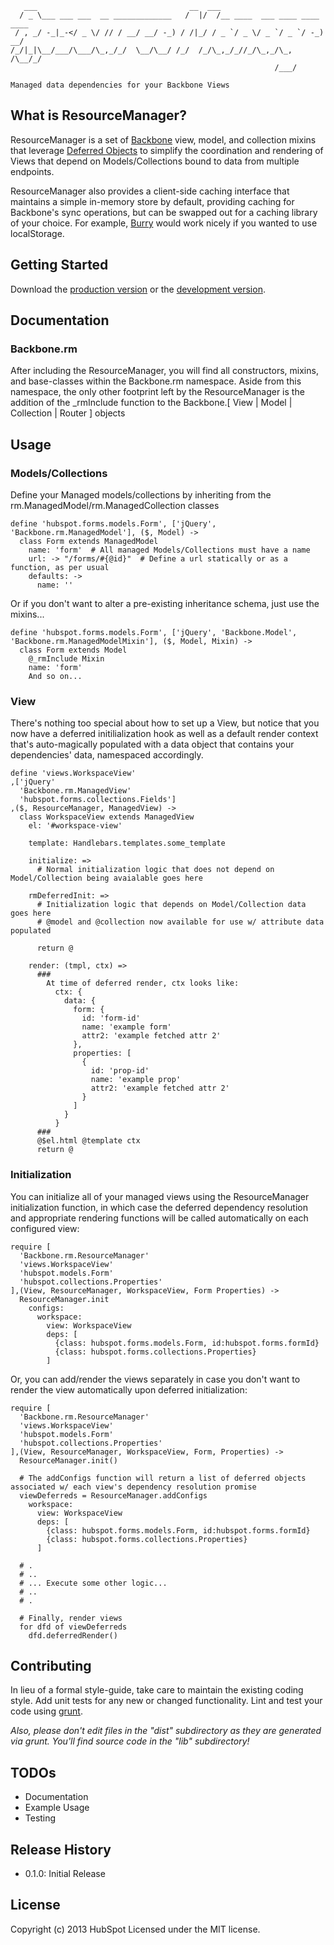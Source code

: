 ```
   ___                                  __  ___                           
  / _ \___ ___ ___  __ _____________   /  |/  /__ ____  ___ ____ ____ ____
 / , _/ -_|_-</ _ \/ // / __/ __/ -_) / /|_/ / _ `/ _ \/ _ `/ _ `/ -_) __/
/_/|_|\__/___/\___/\_,_/_/  \__/\__/ /_/  /_/\_,_/_//_/\_,_/\_, /\__/_/   
                                                           /___/          
 
Managed data dependencies for your Backbone Views

```

## What is ResourceManager?
ResourceManager is a set of [Backbone](http://backbonejs.org/) view, model, and collection mixins that leverage [Deferred Objects](http://api.jquery.com/category/deferred-object/) to simplify the coordination and rendering of Views that depend on Models/Collections bound to data from multiple endpoints.  

ResourceManager also provides a client-side caching interface that maintains a simple in-memory store by default, providing caching for Backbone's sync operations, but can be swapped out for a caching library of your choice.  For example, [Burry](https://github.com/ggozad/burry.js) would work nicely if you wanted to use localStorage.


## Getting Started

Download the [production version][min] or the [development version][max].

[min]: https://raw.github.com/HubSpot/Backbone.ResourceManager/master/dist/backbone-resourcemanager.min.js
[max]: https://raw.github.com/HubSpot/Backbone.ResourceManager/master/dist/backbone-resourcemanager.js

## Documentation

### Backbone.rm
After including the ResourceManager, you will find all constructors, mixins, and base-classes within the Backbone.rm namespace.  Aside from this namespace, the only other footprint left by the ResourceManager is the addition of the _rmInclude function to the Backbone.[ View | Model | Collection | Router ] objects

## Usage

### Models/Collections

Define your Managed models/collections by inheriting from the rm.ManagedModel/rm.ManagedCollection classes

    define 'hubspot.forms.models.Form', ['jQuery', 'Backbone.rm.ManagedModel'], ($, Model) ->
      class Form extends ManagedModel
        name: 'form'  # All managed Models/Collections must have a name
        url: -> "/forms/#{@id}"  # Define a url statically or as a function, as per usual
        defaults: ->
          name: ''

Or if you don't want to alter a pre-existing inheritance schema, just use the mixins...

    define 'hubspot.forms.models.Form', ['jQuery', 'Backbone.Model', 'Backbone.rm.ManagedModelMixin'], ($, Model, Mixin) ->
      class Form extends Model
        @_rmInclude Mixin
        name: 'form'
        And so on...


### View

There's nothing too special about how to set up a View, but notice that you now have a deferred initilialization hook as well as a default render context that's auto-magically populated with a data object that contains your dependencies' data, namespaced accordingly.


    define 'views.WorkspaceView'
    ,['jQuery'
      'Backbone.rm.ManagedView'
      'hubspot.forms.collections.Fields']
    ,($, ResourceManager, ManagedView) ->
      class WorkspaceView extends ManagedView
        el: '#workspace-view'

        template: Handlebars.templates.some_template

        initialize: =>
          # Normal initialization logic that does not depend on Model/Collection being avaialable goes here

        rmDeferredInit: =>
          # Initialization logic that depends on Model/Collection data goes here
          # @model and @collection now available for use w/ attribute data populated

          return @

        render: (tmpl, ctx) =>
          ###
            At time of deferred render, ctx looks like:
              ctx: {
                data: {
                  form: {
                    id: 'form-id'
                    name: 'example form'
                    attr2: 'example fetched attr 2'
                  },
                  properties: [
                    {
                      id: 'prop-id'
                      name: 'example prop'
                      attr2: 'example fetched attr 2'
                    }
                  ]
                }
              }
          ###
          @$el.html @template ctx
          return @


### Initialization

You can initialize all of your managed views using the ResourceManager initialization function, in which case the deferred dependency resolution and appropriate rendering functions will be called automatically on each configured view:

    require [
      'Backbone.rm.ResourceManager'
      'views.WorkspaceView'
      'hubspot.models.Form'
      'hubspot.collections.Properties'
    ],(View, ResourceManager, WorkspaceView, Form Properties) ->
      ResourceManager.init
        configs:
          workspace:
            view: WorkspaceView
            deps: [
              {class: hubspot.forms.models.Form, id:hubspot.forms.formId}
              {class: hubspot.forms.collections.Properties}
            ]

Or, you can add/render the views separately in case you don't want to render the view automatically upon deferred initialization:

    require [
      'Backbone.rm.ResourceManager'
      'views.WorkspaceView'
      'hubspot.models.Form'
      'hubspot.collections.Properties'
    ],(View, ResourceManager, WorkspaceView, Form, Properties) ->
      ResourceManager.init()

      # The addConfigs function will return a list of deferred objects associated w/ each view's dependency resolution promise
      viewDeferreds = ResourceManager.addConfigs
        workspace:
          view: WorkspaceView
          deps: [
            {class: hubspot.forms.models.Form, id:hubspot.forms.formId}
            {class: hubspot.forms.collections.Properties}
          ]

      # .
      # ..
      # ... Execute some other logic...
      # ..
      # .

      # Finally, render views
      for dfd of viewDeferreds
        dfd.deferredRender() 


## Contributing
In lieu of a formal style-guide, take care to maintain the existing coding style. Add unit tests for any new or changed functionality. Lint and test your code using [grunt](http://gruntjs.com/).

_Also, please don't edit files in the "dist" subdirectory as they are generated via grunt. You'll find source code in the "lib" subdirectory!_

## TODOs
* Documentation
* Example Usage
* Testing

## Release History
* 0.1.0: Initial Release

## License
Copyright (c) 2013 HubSpot
Licensed under the MIT license.
